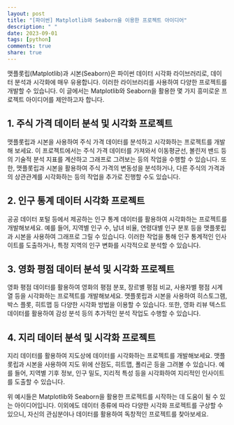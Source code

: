 ```yaml
---
layout: post
title: "[파이썬] Matplotlib와 Seaborn을 이용한 프로젝트 아이디어"
description: " "
date: 2023-09-01
tags: [python]
comments: true
share: true
---
```


맷플롯립(Matplotlib)과 시본(Seaborn)은 파이썬 데이터 시각화 라이브러리로, 데이터 분석과 시각화에 매우 유용합니다. 이러한 라이브러리를 사용하여 다양한 프로젝트를 개발할 수 있습니다. 이 글에서는 Matplotlib와 Seaborn을 활용한 몇 가지 흥미로운 프로젝트 아이디어를 제안하고자 합니다.

## 1. 주식 가격 데이터 분석 및 시각화 프로젝트

맷플롯립과 시본을 사용하여 주식 가격 데이터를 분석하고 시각화하는 프로젝트를 개발해 보세요. 이 프로젝트에서는 주식 가격 데이터를 가져와서 이동평균선, 볼린저 밴드 등의 기술적 분석 지표를 계산하고 그래프로 그려보는 등의 작업을 수행할 수 있습니다. 또한, 맷플롯립과 시본을 활용하여 주식 가격의 변동성을 분석하거나, 다른 주식의 가격과의 상관관계를 시각화하는 등의 작업을 추가로 진행할 수도 있습니다.

## 2. 인구 통계 데이터 시각화 프로젝트

공공 데이터 포털 등에서 제공하는 인구 통계 데이터를 활용하여 시각화하는 프로젝트를 개발해보세요. 예를 들어, 지역별 인구 수, 남녀 비율, 연령대별 인구 분포 등을 맷플롯립과 시본을 사용하여 그래프로 그릴 수 있습니다. 이러한 작업을 통해 인구 통계적인 인사이트를 도출하거나, 특정 지역의 인구 변화를 시각적으로 분석할 수 있습니다.

## 3. 영화 평점 데이터 분석 및 시각화 프로젝트

영화 평점 데이터를 활용하여 영화의 평점 분포, 장르별 평점 비교, 사용자별 평점 시계열 등을 시각화하는 프로젝트를 개발해보세요. 맷플롯립과 시본을 사용하여 히스토그램, 박스 플롯, 히트맵 등 다양한 시각화 방법을 이용할 수 있습니다. 또한, 영화 리뷰 텍스트 데이터를 활용하여 감성 분석 등의 추가적인 분석 작업도 수행할 수 있습니다.

## 4. 지리 데이터 분석 및 시각화 프로젝트

지리 데이터를 활용하여 지도상에 데이터를 시각화하는 프로젝트를 개발해보세요. 맷플롯립과 시본을 사용하여 지도 위에 산점도, 히트맵, 폴리곤 등을 그려볼 수 있습니다. 예를 들어, 지역별 기후 정보, 인구 밀도, 지리적 특성 등을 시각화하여 지리적인 인사이트를 도출할 수 있습니다. 

위 예시들은 Matplotlib와 Seaborn을 활용한 프로젝트를 시작하는 데 도움이 될 수 있는 아이디어입니다. 이외에도 데이터 종류에 따라 다양한 시각화 프로젝트를 구상할 수 있으니, 자신의 관심분야나 데이터를 활용하여 독창적인 프로젝트를 찾아보세요.